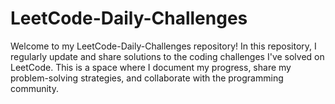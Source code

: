 # LeetCode-Daily-Challenges
Welcome to my LeetCode-Daily-Challenges repository! In this repository, I regularly update and share solutions to the coding challenges I've solved on LeetCode. This is a space where I document my progress, share my problem-solving strategies, and collaborate with the programming community.
